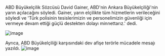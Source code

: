 ABD Büyükelçilik Sözcüsü David Gainer, ABD'nin Ankara Büyükelçiliği'nin yarın açılacağını söyledi. Gainer, yarın elçilikte tüm hizmetlerin verileceğini söyledi ve 'Türk polisinin tesislerimizin ve personelimizin güvenliği için vermeye devam ettiği güçlü destekten dolayı minnettarız.' dedi.

![image](http://i.hurimg.com/i/hurriyet/75/590x332/56ffc64967b0a90ae08d6940.jpg)

Ayrıca, ABD Büyükelçiliği karşısındaki dev afişe terörle mücadele mesajı yazıldı.
![image](http://idora.milliyet.com.tr/YeniAnaResim/2018/03/06/abd-buyukelciligi-karsisindaki-dev-afiste-terorle-mucadele-mesaji-10950776.Jpeg)

